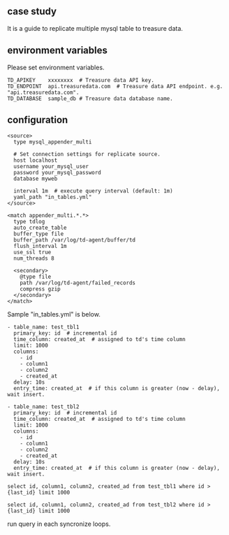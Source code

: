 ## case study

It is a guide to replicate multiple mysql table to treasure data.

## environment variables

Please set environment variables.

```
TD_APIKEY    xxxxxxxx  # Treasure data API key.
TD_ENDPOINT  api.treasuredata.com  # Treasure data API endpoint. e.g. "api.treasuredata.com".
TD_DATABASE  sample_db # Treasure data database name.
```

## configuration

```
<source>
  type mysql_appender_multi

  # Set connection settings for replicate source.
  host localhost
  username your_mysql_user
  password your_mysql_password
  database myweb

  interval 1m  # execute query interval (default: 1m)
  yaml_path "in_tables.yml"
</source>

<match appender_multi.*.*>
  type tdlog
  auto_create_table
  buffer_type file
  buffer_path /var/log/td-agent/buffer/td
  flush_interval 1m
  use_ssl true
  num_threads 8

  <secondary>
    @type file
    path /var/log/td-agent/failed_records
    compress gzip
  </secondary>
</match>
```

Sample "in_tables.yml" is below.

```
- table_name: test_tbl1
  primary_key: id  # incremental id
  time_column: created_at  # assigned to td's time column
  limit: 1000
  columns:
    - id
    - column1
    - column2
    - created_at
  delay: 10s
  entry_time: created_at  # if this column is greater (now - delay), wait insert.

- table_name: test_tbl2
  primary_key: id  # incremental id
  time_column: created_at  # assigned to td's time column
  limit: 1000
  columns:
    - id
    - column1
    - column2
    - created_at
  delay: 10s
  entry_time: created_at  # if this column is greater (now - delay), wait insert.
```

```
select id, column1, column2, created_ad from test_tbl1 where id > {last_id} limit 1000
```

```
select id, column1, column2, created_ad from test_tbl2 where id > {last_id} limit 1000
```

run query in each syncronize loops.
